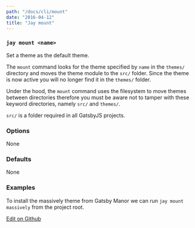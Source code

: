 ```yaml
---
path: "/docs/cli/mount"
date: "2016-04-12"
title: "Jay mount"
---
```


### `jay mount <name>`
Set a theme as the default theme.

The `mount` command looks for the theme specified by `name` in the `themes/` directory and moves the theme module to the `src/` folder. Since the theme is now active you will no longer find it in the `themes/` folder.

Under the hood, the `mount` command uses the filesystem to move themes between directories therefore you must be aware not to tamper with these keyword directories, namely `src/` and `themes/`.

`src/` is a folder required in all GatsbyJS projects.

### Options
None

### Defaults
None

### Examples
To install the massively theme from Gatsby Manor we can run `jay mount massively` from the project root.

[Edit on Github](https://github.com/gatsbymanor/gatsby-manor-content)
